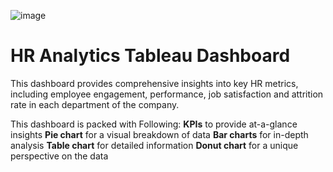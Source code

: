 ![image](https://github.com/falguni2904/HR-Analytics-Tableau-Dashboard/assets/71444769/2a973e3f-872d-4793-8a11-75192dec9580)
# HR Analytics Tableau Dashboard

This dashboard provides comprehensive insights into key HR metrics, including employee engagement, performance, job satisfaction and attrition rate in each department of the company.

This dashboard is packed with Following:
**KPIs** to provide at-a-glance insights 
**Pie chart** for a visual breakdown of data
**Bar charts** for in-depth analysis
**Table chart** for detailed information 
**Donut chart** for a unique perspective on the data
